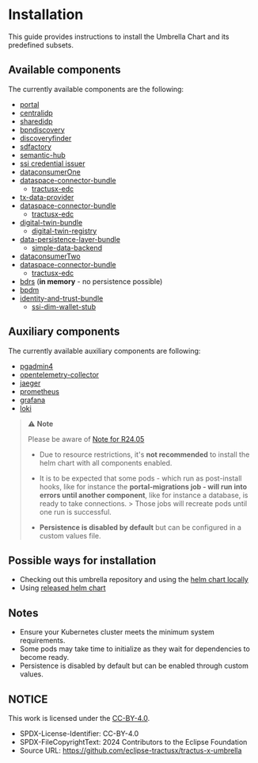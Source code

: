 # Installation

This guide provides instructions to install the Umbrella Chart and its predefined subsets.

## Available components

The currently available components are the following:

- [portal](https://github.com/eclipse-tractusx/portal/tree/portal-2.4.0)
- [centralidp](https://github.com/eclipse-tractusx/portal-iam/tree/v4.1.0)
- [sharedidp](https://github.com/eclipse-tractusx/portal-iam/tree/v4.1.0)
- [bpndiscovery](https://github.com/eclipse-tractusx/sldt-bpn-discovery/tree/bpndiscovery-0.5.1)
- [discoveryfinder](https://github.com/eclipse-tractusx/sldt-discovery-finder/tree/discoveryfinder-0.5.1)
- [sdfactory](https://github.com/eclipse-tractusx/sd-factory/tree/sdfactory-2.1.23)
- [semantic-hub](https://github.com/eclipse-tractusx/sldt-semantic-hub/tree/semantic-hub-0.5.0)
- [ssi credential issuer](https://github.com/eclipse-tractusx/ssi-credential-issuer/tree/v1.3.0)
- [dataconsumerOne](https://github.com/eclipse-tractusx/tractus-x-umbrella/tree/main/charts/tx-data-provider) 
- [dataspace-connector-bundle](../../../charts/dataspace-connector-bundle)
  - [tractusx-edc](https://github.com/eclipse-tractusx/tractusx-edc/tree/0.9.0)
- [tx-data-provider](https://github.com/eclipse-tractusx/tractus-x-umbrella/tree/main/charts/tx-data-provider)
- [dataspace-connector-bundle](../../../charts/dataspace-connector-bundle)
    - [tractusx-edc](https://github.com/eclipse-tractusx/tractusx-edc/tree/0.9.0)
- [digital-twin-bundle](../../../charts/digital-twin-bundle)
  - [digital-twin-registry](https://github.com/eclipse-tractusx/sldt-digital-twin-registry/tree/digital-twin-registry-0.7.0)
- [data-persistence-layer-bundle](../../../charts/data-persistence-layer-bundle)
  - [simple-data-backend](https://github.com/eclipse-tractusx/tractus-x-umbrella/tree/simple-data-backend-0.1.0)
- [dataconsumerTwo](https://github.com/eclipse-tractusx/tractus-x-umbrella/tree/main/charts/tx-data-provider) 
- [dataspace-connector-bundle](../../../charts/dataspace-connector-bundle)
    - [tractusx-edc](https://github.com/eclipse-tractusx/tractusx-edc/tree/0.9.0)
- [bdrs](https://github.com/eclipse-tractusx/bpn-did-resolution-service/tree/0.5.2) (**in memory** - no persistence possible)
- [bpdm](https://github.com/eclipse-tractusx/bpdm/tree/release/6.2.x)
- [identity-and-trust-bundle](../../../charts/identity-and-trust-bundle)
  - [ssi-dim-wallet-stub](https://github.com/eclipse-tractusx/ssi-dim-wallet-stub/releases/tag/ssi-dim-wallet-stub-0.1.8)

## Auxiliary components

The currently available auxiliary components are following:

- [pgadmin4](https://artifacthub.io/packages/helm/runix/pgadmin4/1.25.0)
- [opentelemetry-collector](https://github.com/open-telemetry/opentelemetry-helm-charts/tree/opentelemetry-collector-0.90.0)
- [jaeger](https://github.com/jaegertracing/helm-charts/tree/jaeger-3.0.7)
- [prometheus](https://github.com/prometheus-community/helm-charts/tree/prometheus-27.1.08)
- [grafana](https://github.com/grafana/helm-charts/tree/grafana-8.10.1)
- [loki](https://github.com/grafana/loki/tree/helm-loki-6.27.0)

> :warning: **Note**
>
> Please be aware of [Note for R24.05](/docs/user/note-r2405-onwards)
>
> - Due to resource restrictions, it's **not recommended** to install the helm chart with all components enabled.
>
> - It is to be expected that some pods - which run as post-install hooks, like for instance the **portal-migrations job - will run into errors until another component**, like for instance a database, is ready to take connections.
    > Those jobs will recreate pods until one run is successful.
>
> - **Persistence is disabled by default** but can be configured in a custom values file.

## Possible ways for installation

- Checking out this umbrella repository and using the [helm chart locally](local-repository.md)
- Using [released helm chart](released-chart.md)

## Notes

- Ensure your Kubernetes cluster meets the minimum system requirements.
- Some pods may take time to initialize as they wait for dependencies to become ready.
- Persistence is disabled by default but can be enabled through custom values.

## NOTICE

This work is licensed under the [CC-BY-4.0](https://creativecommons.org/licenses/by/4.0/legalcode).

* SPDX-License-Identifier: CC-BY-4.0
* SPDX-FileCopyrightText: 2024 Contributors to the Eclipse Foundation
* Source URL: <https://github.com/eclipse-tractusx/tractus-x-umbrella>
